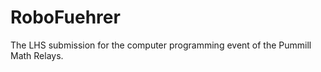 RoboFuehrer
===========

The LHS submission for the computer programming event of the Pummill Math Relays.